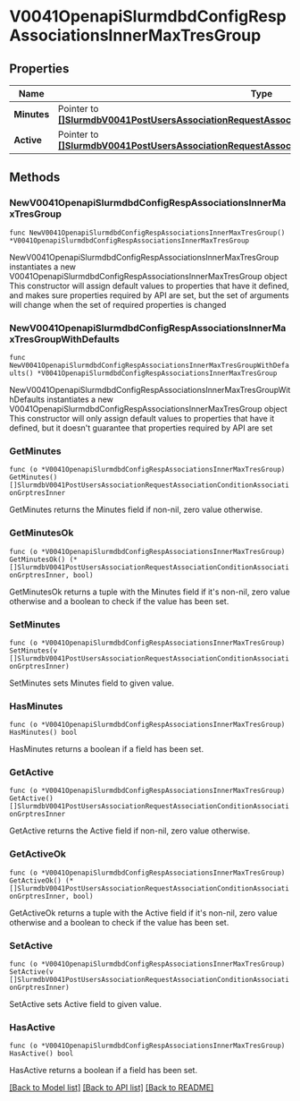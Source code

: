 # V0041OpenapiSlurmdbdConfigRespAssociationsInnerMaxTresGroup

## Properties

Name | Type | Description | Notes
------------ | ------------- | ------------- | -------------
**Minutes** | Pointer to [**[]SlurmdbV0041PostUsersAssociationRequestAssociationConditionAssociationGrptresInner**](SlurmdbV0041PostUsersAssociationRequestAssociationConditionAssociationGrptresInner.md) | GrpTRESMins | [optional] 
**Active** | Pointer to [**[]SlurmdbV0041PostUsersAssociationRequestAssociationConditionAssociationGrptresInner**](SlurmdbV0041PostUsersAssociationRequestAssociationConditionAssociationGrptresInner.md) | GrpTRESRunMins | [optional] 

## Methods

### NewV0041OpenapiSlurmdbdConfigRespAssociationsInnerMaxTresGroup

`func NewV0041OpenapiSlurmdbdConfigRespAssociationsInnerMaxTresGroup() *V0041OpenapiSlurmdbdConfigRespAssociationsInnerMaxTresGroup`

NewV0041OpenapiSlurmdbdConfigRespAssociationsInnerMaxTresGroup instantiates a new V0041OpenapiSlurmdbdConfigRespAssociationsInnerMaxTresGroup object
This constructor will assign default values to properties that have it defined,
and makes sure properties required by API are set, but the set of arguments
will change when the set of required properties is changed

### NewV0041OpenapiSlurmdbdConfigRespAssociationsInnerMaxTresGroupWithDefaults

`func NewV0041OpenapiSlurmdbdConfigRespAssociationsInnerMaxTresGroupWithDefaults() *V0041OpenapiSlurmdbdConfigRespAssociationsInnerMaxTresGroup`

NewV0041OpenapiSlurmdbdConfigRespAssociationsInnerMaxTresGroupWithDefaults instantiates a new V0041OpenapiSlurmdbdConfigRespAssociationsInnerMaxTresGroup object
This constructor will only assign default values to properties that have it defined,
but it doesn't guarantee that properties required by API are set

### GetMinutes

`func (o *V0041OpenapiSlurmdbdConfigRespAssociationsInnerMaxTresGroup) GetMinutes() []SlurmdbV0041PostUsersAssociationRequestAssociationConditionAssociationGrptresInner`

GetMinutes returns the Minutes field if non-nil, zero value otherwise.

### GetMinutesOk

`func (o *V0041OpenapiSlurmdbdConfigRespAssociationsInnerMaxTresGroup) GetMinutesOk() (*[]SlurmdbV0041PostUsersAssociationRequestAssociationConditionAssociationGrptresInner, bool)`

GetMinutesOk returns a tuple with the Minutes field if it's non-nil, zero value otherwise
and a boolean to check if the value has been set.

### SetMinutes

`func (o *V0041OpenapiSlurmdbdConfigRespAssociationsInnerMaxTresGroup) SetMinutes(v []SlurmdbV0041PostUsersAssociationRequestAssociationConditionAssociationGrptresInner)`

SetMinutes sets Minutes field to given value.

### HasMinutes

`func (o *V0041OpenapiSlurmdbdConfigRespAssociationsInnerMaxTresGroup) HasMinutes() bool`

HasMinutes returns a boolean if a field has been set.

### GetActive

`func (o *V0041OpenapiSlurmdbdConfigRespAssociationsInnerMaxTresGroup) GetActive() []SlurmdbV0041PostUsersAssociationRequestAssociationConditionAssociationGrptresInner`

GetActive returns the Active field if non-nil, zero value otherwise.

### GetActiveOk

`func (o *V0041OpenapiSlurmdbdConfigRespAssociationsInnerMaxTresGroup) GetActiveOk() (*[]SlurmdbV0041PostUsersAssociationRequestAssociationConditionAssociationGrptresInner, bool)`

GetActiveOk returns a tuple with the Active field if it's non-nil, zero value otherwise
and a boolean to check if the value has been set.

### SetActive

`func (o *V0041OpenapiSlurmdbdConfigRespAssociationsInnerMaxTresGroup) SetActive(v []SlurmdbV0041PostUsersAssociationRequestAssociationConditionAssociationGrptresInner)`

SetActive sets Active field to given value.

### HasActive

`func (o *V0041OpenapiSlurmdbdConfigRespAssociationsInnerMaxTresGroup) HasActive() bool`

HasActive returns a boolean if a field has been set.


[[Back to Model list]](../README.md#documentation-for-models) [[Back to API list]](../README.md#documentation-for-api-endpoints) [[Back to README]](../README.md)


